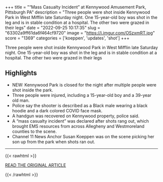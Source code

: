 +++
title = "“Mass Casualty Incident” at Kennywood Amusement Park, Pittsburgh PA"
description = "Three people were shot inside Kennywood Park in West Mifflin late Saturday night. One 15-year-old boy was shot in the leg and is in stable condition at a hospital. The other two were grazed in their legs"
date = "2022-09-25 10:17:35"
slug = "63302a9ff61da6f464cf9720"
image = "https://i.imgur.com/OSzxmRT.jpg"
score = "1369"
categories = ['koeppen', 'updates', 'shot']
+++

Three people were shot inside Kennywood Park in West Mifflin late Saturday night. One 15-year-old boy was shot in the leg and is in stable condition at a hospital. The other two were grazed in their legs

## Highlights

- NEW: Kennywood Park is closed for the night after multiple people were shot inside the park.
- Three people were injured, including a 15-year-old boy and a 39-year old man.
- Police say the shooter is described as a Black male wearing a black hoodie and a dark colored COVID face mask.
- A handgun was recovered on Kennywood property, police said.
- A “mass casualty incident” was declared after shots rang out, which brought EMS resources from across Allegheny and Westmoreland counties to the scene.
- Channel 11 News Anchor Susan Koeppen was on the scene picking her son up from the park when shots ran out.

---

{{< rawhtml >}}
  <p class="article-category">
    <a target="_blank" href="https://www.wpxi.com/news/local/police-swarm-kennywood-park-after-reports-shots-fired-inside-park/V4AEWTY475FD5ES4MX45IHU6RY/">READ THE ORIGINAL ARTICLE</a>
  </p>
{{< /rawhtml >}}
